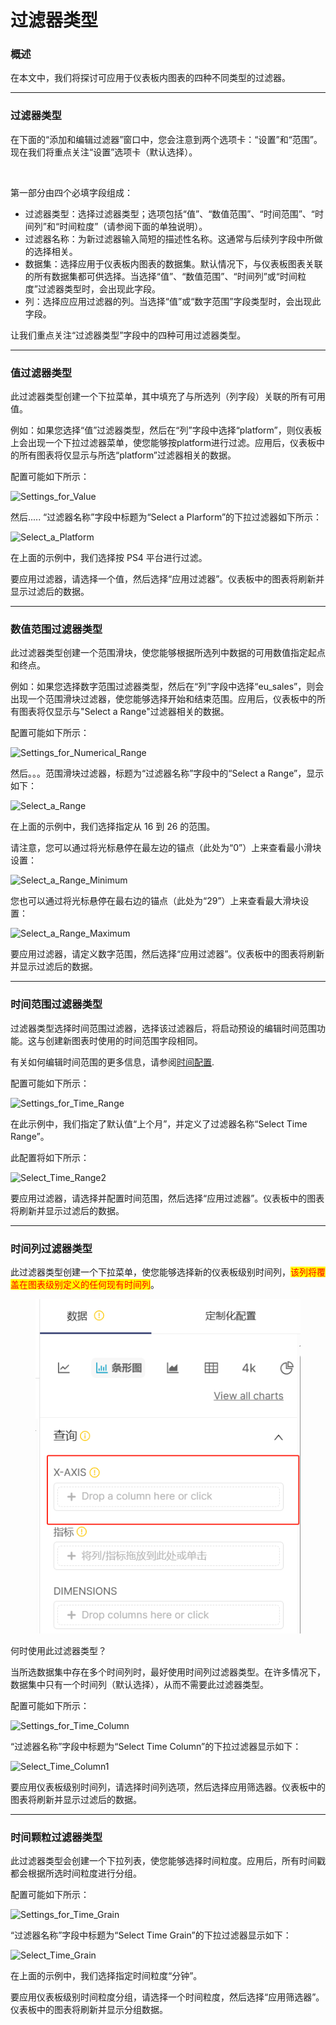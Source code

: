 # 过滤器类型

### 概述 <a href="#overview" id="overview"></a>

在本文中，我们将探讨可应用于仪表板内图表的四种不同类型的过滤器。

***

### 过滤器类型 <a href="#filter-types" id="filter-types"></a>

在下面的“添加和编辑过滤器”窗口中，您会注意到两个选项卡：“设置”和“范围”。现在我们将重点关注“设置”选项卡（默认选择）。

<figure><img src="https://cdn.document360.io/4749ddf8-aa05-4f3f-80e1-07a5d2d0f137/Images/Documentation/New_Create_Filter.png" alt=""><figcaption></figcaption></figure>

第一部分由四个必填字段组成：

* 过滤器类型：选择过滤器类型；选项包括“值”、“数值范围”、“时间范围”、“时间列”和“时间粒度”（请参阅​​下面的单独说明）。
* 过滤器名称：为新过滤器输入简短的描述性名称。这通常与后续列字段中所做的选择相关。
* 数据集：选择应用于仪表板内图表的数据集。默认情况下，与仪表板图表关联的所有数据集都可供选择。当选择“值”、“数值范围”、“时间列”或“时间粒度”过滤器类型时，会出现此字段。
* 列：选择应应用过滤器的列。当选择“值”或“数字范围”字段类型时，会出现此字段。

让我们重点关注“过滤器类型”字段中的四种可用过滤器类型。

***

### 值过滤器类型 <a href="#value-filter-type" id="value-filter-type"></a>

此过滤器类型创建一个下拉菜单，其中填充了与所选列（列字段）关联的所有可用值。

例如：如果您选择“值”过滤器类型，然后在“列”字段中选择“platform”，则仪表板上会出现一个下拉过滤器菜单，使您能够按platform进行过滤。应用后，仪表板中的所有图表将仅显示与所选“platform”过滤器相关的数据。

配置可能如下所示：

![Settings\_for\_Value](https://cdn.document360.io/4749ddf8-aa05-4f3f-80e1-07a5d2d0f137/Images/Documentation/Settings\_for\_Value.png)

然后..... “过滤器名称”字段中标题为“Select a Plarform”的下拉过滤器如下所示：

![Select\_a\_Platform](https://cdn.document360.io/4749ddf8-aa05-4f3f-80e1-07a5d2d0f137/Images/Documentation/Select\_a\_Platform.png)

在上面的示例中，我们选择按 PS4 平台进行过滤。

要应用过滤器，请选择一个值，然后选择“应用过滤器”。仪表板中的图表将刷新并显示过滤后的数据。

***

### 数值范围过滤器类型 <a href="#numerical-range-filter-type" id="numerical-range-filter-type"></a>

此过滤器类型创建一个范围滑块，使您能够根据所选列中数据的可用数值指定起点和终点。

例如：如果您选择数字范围过滤器类型，然后在“列”字段中选择“eu\_sales”，则会出现一个范围滑块过滤器，使您能够选择开始和结束范围。应用后，仪表板中的所有图表将仅显示与"Select a Range"过滤器相关的数据。

配置可能如下所示：

![Settings\_for\_Numerical\_Range](https://cdn.document360.io/4749ddf8-aa05-4f3f-80e1-07a5d2d0f137/Images/Documentation/Settings\_for\_Numerical\_Range.png)

然后。。。范围滑块过滤器，标题为“过滤器名称”字段中的“Select a Range”，显示如下：

![Select\_a\_Range](https://cdn.document360.io/4749ddf8-aa05-4f3f-80e1-07a5d2d0f137/Images/Documentation/Select\_a\_Range.png)

在上面的示例中，我们选择指定从 16 到 26 的范围。

请注意，您可以通过将光标悬停在最左边的锚点（此处为“0”）上来查看最小滑块设置：

![Select\_a\_Range\_Minimum](https://cdn.document360.io/4749ddf8-aa05-4f3f-80e1-07a5d2d0f137/Images/Documentation/Select\_a\_Range\_Minimum.png)

您也可以通过将光标悬停在最右边的锚点（此处为“29”）上来查看最大滑块设置：

![Select\_a\_Range\_Maximum](https://cdn.document360.io/4749ddf8-aa05-4f3f-80e1-07a5d2d0f137/Images/Documentation/Select\_a\_Range\_Maximum.png)

要应用过滤器，请定义数字范围，然后选择“应用过滤器”。仪表板中的图表将刷新并显示过滤后的数据。

***

### 时间范围过滤器类型 <a href="#time-range-filter-type" id="time-range-filter-type"></a>

过滤器类型选择时间范围过滤器，选择该过滤器后，将启动预设的编辑时间范围功能。这与创建新图表时使用的时间范围字段相同。

有关如何编辑时间范围的更多信息，请参阅[时间配置](https://docs.preset.io/docs/time-configurations).

配置可能如下所示：

![Settings\_for\_Time\_Range](https://cdn.document360.io/4749ddf8-aa05-4f3f-80e1-07a5d2d0f137/Images/Documentation/Settings\_for\_Time\_Range.png)

在此示例中，我们指定了默认值“上个月”，并定义了过滤器名称“Select Time Range”。

此配置将如下所示：

![Select\_Time\_Range2](https://cdn.document360.io/4749ddf8-aa05-4f3f-80e1-07a5d2d0f137/Images/Documentation/Select\_Time\_Range2.png)

要应用过滤器，请选择并配置时间范围，然后选择“应用过滤器”。仪表板中的图表将刷新并显示过滤后的数据。

***

### 时间列过滤器类型 <a href="#time-column-filter-type" id="time-column-filter-type"></a>

此过滤器类型创建一个下拉菜单，使您能够选择新的仪表板级别时间列，<mark style="color:red;">该列将覆盖在图表级别定义的任何现有时间列</mark>。

<figure><img src="../../.gitbook/assets/image (12).png" alt=""><figcaption></figcaption></figure>

何时使用此过滤器类型？

当所选数据集中存在多个时间列时，最好使用时间列过滤器类型。在许多情况下，数据集中只有一个时间列（默认选择），从而不需要此过滤器类型。

配置可能如下所示：

![Settings\_for\_Time\_Column](https://cdn.document360.io/4749ddf8-aa05-4f3f-80e1-07a5d2d0f137/Images/Documentation/Settings\_for\_Time\_Column.png)

“过滤器名称”字段中标题为“Select Time Column”的下拉过滤器显示如下：

![Select\_Time\_Column1](https://cdn.document360.io/4749ddf8-aa05-4f3f-80e1-07a5d2d0f137/Images/Documentation/Select\_Time\_Column1.png)

要应用仪表板级别时间列，请选择时间列选项，然后选择应用筛选器。仪表板中的图表将刷新并显示过滤后的数据。

***

### 时间颗粒过滤器类型 <a href="#time-grain-filter-type" id="time-grain-filter-type"></a>

此过滤器类型会创建一个下拉列表，使您能够选择时间粒度。应用后，所有时间戳都会根据所选时间粒度进行分组。

配置可能如下所示：

![Settings\_for\_Time\_Grain](https://cdn.document360.io/4749ddf8-aa05-4f3f-80e1-07a5d2d0f137/Images/Documentation/Settings\_for\_Time\_Grain.png)

“过滤器名称”字段中标题为“Select Time Grain”的下拉过滤器显示如下：

![Select\_Time\_Grain](https://cdn.document360.io/4749ddf8-aa05-4f3f-80e1-07a5d2d0f137/Images/Documentation/Select\_Time\_Grain.png)

在上面的示例中，我们选择指定时间粒度“分钟”。

要应用仪表板级别时间粒度分组，请选择一个时间粒度，然后选择“应用筛选器”。仪表板中的图表将刷新并显示分组数据。
